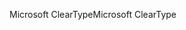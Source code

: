 <span data-ttu-id="40eb8-101">Microsoft ClearType</span><span class="sxs-lookup"><span data-stu-id="40eb8-101">Microsoft ClearType</span></span>